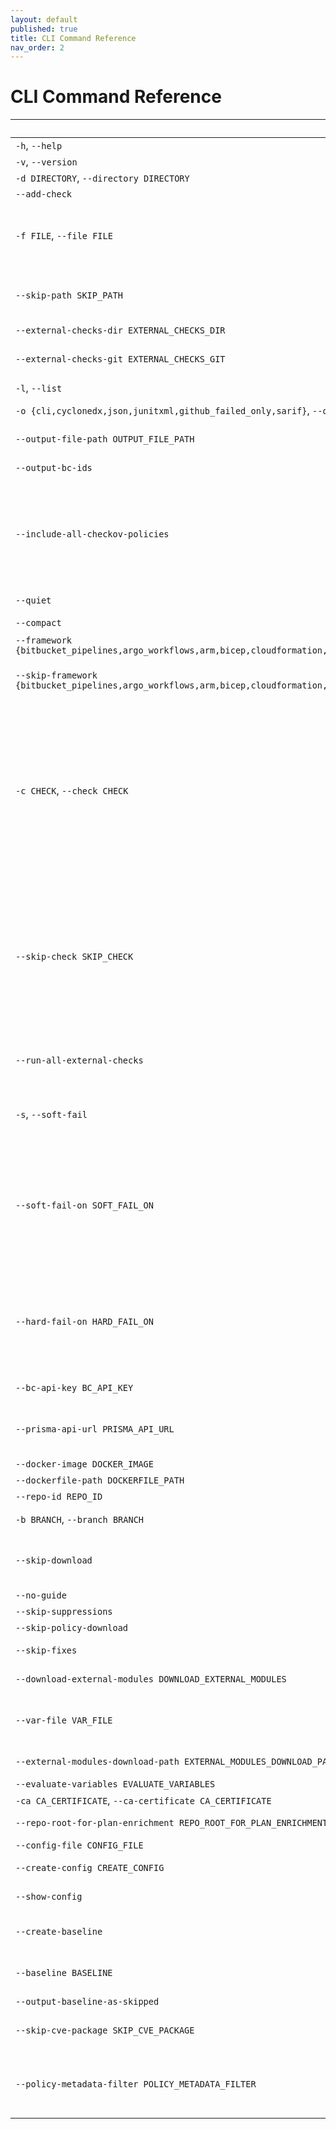 ```yaml
---
layout: default
published: true
title: CLI Command Reference
nav_order: 2
---
```


# CLI Command Reference

| Parameter | Description                                                                                                                                                                                                                                                                                                                                                                                                                                                                                                        |
| --- |--------------------------------------------------------------------------------------------------------------------------------------------------------------------------------------------------------------------------------------------------------------------------------------------------------------------------------------------------------------------------------------------------------------------------------------------------------------------------------------------------------------------|
| `-h`, `--help` | Show a help message and exit |
| `-v`, `--version` | Version |
| `-d DIRECTORY`, `--directory DIRECTORY` | IaC root directory (can not be used together with --file). |
| `--add-check` | Generate a new check via CLI prompt |
| `-f FILE`, `--file FILE ` | File to scan (can not be used together with --directory). With this option, Checkov will attempt to filter the runners based on the file type. For example, if you specify a ".tf" file, only the terraform and secrets frameworks will be included. You can further limit this (e.g., skip secrets) by using the --skip-framework argument. |
| `--skip-path SKIP_PATH` | Path (file or directory) to skip, using regular expression logic, relative to the current working directory. Word boundaries are not implicit; i.e., specifying "dir1" will skip any directory or subdirectory named "dir1". Ignored with -f. Can be specified multiple times. |
| `--external-checks-dir EXTERNAL_CHECKS_DIR` | Directory for custom checks to be loaded. Can be repeated |
| `--external-checks-git EXTERNAL_CHECKS_GIT` | GitHub URL of external checks to be added. you can specify a subdirectory after a double-slash //. Cannot be used together with --external-checks-dir |
| `-l`, `--list` | List checks |
| `-o {cli,cyclonedx,json,junitxml,github_failed_only,sarif}`, `--output {cli,cyclonedx,json,junitxml,github_failed_only,sarif}` | Report output format. Add multiple outputs by using the flag multiple times (-o sarif -o cli) |
| `--output-file-path OUTPUT_FILE_PATH` | Name for output file. The first selected output via output flag will be saved to the file (default output is cli) |
| `--output-bc-ids` | Print Bridgecrew platform IDs (BC...) instead of Checkov IDs (CKV...), if the check exists in the platform |
| `--include-all-checkov-policies` | When running with an API key, Checkov will omit any policies that do not exist in the Bridgecrew or Prisma Cloud platform, except for local custom policies loaded with the --external-check flags. Use this key to include policies that only exist in Checkov in the scan. Note that this will make the local CLI results different from the results you see in the platform. Has no effect if you are not using an API key. Use the --check option to explicitly include checks by ID even if they are not in the platform, without using this flag. |
| `--quiet` | For the CLI output, display only failed checks. Also disables progress bars. |
| `--compact` | For the CLI output, do not display code blocks. |
| `--framework {bitbucket_pipelines,argo_workflows,arm,bicep,cloudformation,dockerfile,github_configuration,github_actions,gitlab_configuration,gitlab_ci,bitbucket_configuration,helm,json,yaml,kubernetes,kustomize,openapi,sca_package,sca_image,secrets,serverless,terraform,terraform_plan,all}` | Filter scan to run only on specific infrastructure code frameworks [env var: CKV_FRAMEWORK] |
| `--skip-framework {bitbucket_pipelines,argo_workflows,arm,bicep,cloudformation,dockerfile,github_configuration,github_actions,gitlab_configuration,gitlab_ci,bitbucket_configuration,helm,json,yaml,kubernetes,kustomize,openapi,sca_package,sca_image,secrets,serverless,terraform,terraform_plan}` | Filter scan to skip specific infrastructure code frameworks. Will be included automatically for some frameworks if system dependencies are missing. |
| `-c CHECK`, `--check CHECK` | Checks to run; any other checks will be skipped. Enter one or more items separated by commas. Each item may be either a Checkov check ID (CKV_AWS_123), a BC check ID (BC_AWS_GENERAL_123), or a severity (LOW, MEDIUM, HIGH, CRITICAL). If you use a severity, then all checks equal to or above the lowest severity in the list will be included. This option can be combined with --skip-check. If it is, priority is given to checks explicitly listed by ID or wildcard over checks listed by severity. For example, if you use --check CKV_123 and --skip-check LOW, then CKV_123 will run even if it is a LOW severity. In the case of a tie (e.g., --check MEDIUM and --skip-check HIGH for a medium severity check), then the check will be skipped. If you use a check ID here along with an API key, and the check is not part of the BC / PC platform, then the check will still be run (see --include-all-checkov-policies for more info). [env var: CKV_CHECK] |
| `--skip-check SKIP_CHECK` | Checks to skip; any other checks will not be run. Enter one or more items separated by commas. Each item may be either a Checkov check ID (CKV_AWS_123), a BCcheck ID (BC_AWS_GENERAL_123), or a severity (LOW, MEDIUM, HIGH, CRITICAL). If you use a severity, then all checks equal to or below the highest severity in the list will be skipped. This option can be combined with --check. If it is, priority is given to checks explicitly listed by ID or wildcard over checks listed by severity. For example, if you use --skip-checkCKV_123 and --check HIGH, then CKV_123 will be skipped even if it is a HIGH severity. In the case of a tie(e.g., --check MEDIUM and --skip-check HIGH for a medium severity check), then the check will be skipped. [env var: CKV_SKIP_CHECK] |
| `--run-all-external-checks` | Run all external checks (loaded via --external-checks options) even if the checks are not present in the --check list. This allows you to always ensure that new checks present in the external source are used. If an external check is included in --skip-check, it will still be skipped. |
| `-s`, `--soft-fail` | Runs checks but always returns a 0 exit code. Using either --soft-fail-on and / or --hard-fail-on overrides this option, except for the case when a result does not match either of the soft fail or hard fail criteria, in which case this flag determines the result. |
| `--soft-fail-on SOFT_FAIL_ON` | Exits with a 0 exit code if only the specified items fail. Enter one or more items separated by commas. Each item may be either a Checkov check ID(CKV_AWS_123), a BC check ID (BC_AWS_GENERAL_123), or a severity (LOW, MEDIUM, HIGH, CRITICAL). If you use a severity, then any severity equal to or less than the highest severity in the list will result in a soft fail. This option may be used with --hard-fail-on, using the same priority logic described in --check and--skip-check options above, with --hard-fail-on taking precedence in a tie. If a given result does not meet the --soft-fail-on nor the --hard-fail-on criteria, then the default is to hard fail. |
| `--hard-fail-on HARD_FAIL_ON` | Exits with a non-zero exit code for specified checks. Enter one or more items separated by commas. Each item may be either a Checkov check ID (CKV_AWS_123), a BCcheck ID (BC_AWS_GENERAL_123), or a severity (LOW, MEDIUM, HIGH, CRITICAL). If you use a severity, then any severity equal to or greater than the lowest severity in the list will result in a hard fail. This option can be used with --soft-fail-on, using the same priority logic described in --check and --skip-check options above, with --hard-fail-on taking precedence in a tie. |
| `--bc-api-key BC_API_KEY` | Bridgecrew API key or Prisma Cloud Access Key (see--prisma-api-url) [env var: BC_API_KEY] |
| `--prisma-api-url PRISMA_API_URL` | The Prisma Cloud API URL (see:https://prisma.pan.dev/api/cloud/api-urls). Requires --bc-api-key to be a Prisma Cloud Access Key in the following format: <access_key_id>::<secret_key> [env var: PRISMA_API_URL] |
| `--docker-image DOCKER_IMAGE` | Scan docker images by name or ID. Only works with --bc-api-key flag |
| `--dockerfile-path DOCKERFILE_PATH` | Path to the Dockerfile of the scanned docker image |
| `--repo-id REPO_ID` | Identity string of the repository, with form <repo_owner>/<repo_name> |
| `-b BRANCH`, `--branch BRANCH` | Selected branch of the persisted repository. Only has effect when using the --bc-api-key flag |
| `--skip-download` | Do not download any data from Bridgecrew. This will omit doc links, severities, etc., as well as custom policies and suppressions if using an API token. Note: it will prevent BC platform IDs from being available in Checkov. |
| `--no-guide` | Deprecated - use --skip-download |
| `--skip-suppressions` | Deprecated - use --skip-download |
| `--skip-policy-download` | Deprecated - use --skip-download |
| `--skip-fixes` | Do not download fixed resource templates from Bridgecrew. Only has effect when using the API key. |
| `--download-external-modules DOWNLOAD_EXTERNAL_MODULES` | Download external terraform modules from public git repositories and terraform registry [env var:DOWNLOAD_EXTERNAL_MODULES] |
| `--var-file VAR_FILE` | Variable files to load in addition to the default files (see https://www.terraform.io/docs/language/values/variables.html#variable-definitions-tfvars-files). Currently only supported for source Terraform (.tf file), and Helm chart scans. Requires using --directory, not --file. |
| `--external-modules-download-path EXTERNAL_MODULES_DOWNLOAD_PATH` | Set the path for the download external terraform modules [env var: EXTERNAL_MODULES_DIR] |
| `--evaluate-variables EVALUATE_VARIABLES` | Evaluate the values of variables and locals [env var:CKV_EVAL_VARS] |
| `-ca CA_CERTIFICATE`, `--ca-certificate CA_CERTIFICATE` | Custom CA certificate (bundle) file [env var:BC_CA_BUNDLE] |
| `--repo-root-for-plan-enrichment REPO_ROOT_FOR_PLAN_ENRICHMENT` | Directory containing the HCL code used to generate a given plan file. Use with -f. |
| `--config-file CONFIG_FILE` | Path to the Checkov configuration YAML file |
| `--create-config CREATE_CONFIG` | Takes the current command line args and writes them out to a config file at the given path |
| `--show-config` | Prints all args and config settings and where they came from (e.g., command line, config file, environment variable or default) |
| `--create-baseline` | Alongside outputting the findings, save all results to .checkov.baseline file so future runs will not re-flag the same noise. Works only with --directory flag |
| `--baseline BASELINE` | Use a .checkov.baseline file to compare current results with a known baseline. Report will include only failed checks that are new with respect to the provided baseline |
| `--output-baseline-as-skipped` | Output checks that are skipped due to baseline file presence |
| `--skip-cve-package SKIP_CVE_PACKAGE` | Filter scan to run on all packages but a specific package identifier (deny list), You can specify this argument multiple times to skip multiple packages |
| `--policy-metadata-filter POLICY_METADATA_FILTER` | Comma separated key:value string to filter policies based on Prisma Cloud policy metadata. See https://prisma.pan.dev/api/cloud/cspm/policy#operation/get-policy-filters-and-options for information on allowed filters. Format: policy.label=test,cloud.type=aws |
